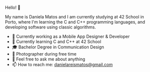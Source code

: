 Hello! 👋 

My name is Daniela Matos and I am currently studying at 42 School in Porto, where I'm learning the C and C++ programming languages, and developing software using classic algorithms.


- 🔭 Currently working as a Mobile App Designer & Developer
- 🌱 Currently learning C and C++ at 42 School
- 🎓 Bachelor Degree in Communication Design
- 📸 Photographer during free time
- 💬 Feel free to ask me about anything
- 📫 How to reach me: danielareismatos@gmail.com
